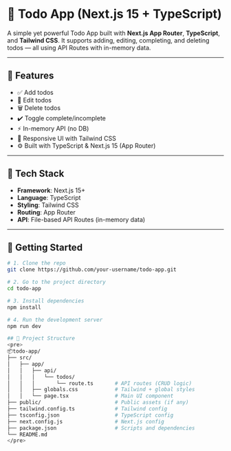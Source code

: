 # 📝 Todo App (Next.js 15 + TypeScript)

A simple yet powerful Todo App built with **Next.js App Router**, **TypeScript**, and **Tailwind CSS**. It supports adding, editing, completing, and deleting todos — all using API Routes with in-memory data.

---

## 🔧 Features

- ✅ Add todos  
- 📝 Edit todos  
- 🗑️ Delete todos  
- ✔️ Toggle complete/incomplete  
- ⚡ In-memory API (no DB)  
- 🎨 Responsive UI with Tailwind CSS  
- ⚙️ Built with TypeScript & Next.js 15 (App Router)

---

## 📁 Tech Stack

- **Framework**: Next.js 15+
- **Language**: TypeScript
- **Styling**: Tailwind CSS
- **Routing**: App Router
- **API**: File-based API Routes (in-memory data)

---

## 🚀 Getting Started

```bash
# 1. Clone the repo
git clone https://github.com/your-username/todo-app.git

# 2. Go to the project directory
cd todo-app

# 3. Install dependencies
npm install

# 4. Run the development server
npm run dev

## 📁 Project Structure
<pre>
📦todo-app/
├── src/
│   ├── app/
│   │   ├── api/
│   │   │   └── todos/
│   │   │       └── route.ts       # API routes (CRUD logic)
│   │   ├── globals.css            # Tailwind + global styles
│   │   └── page.tsx               # Main UI component
├── public/                        # Public assets (if any)
├── tailwind.config.ts             # Tailwind config
├── tsconfig.json                  # TypeScript config
├── next.config.js                 # Next.js config
├── package.json                   # Scripts and dependencies
└── README.md
</pre>
